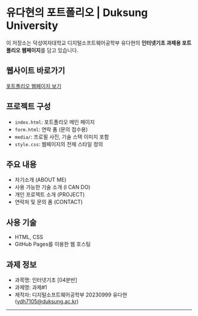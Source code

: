 # 유다현의 포트폴리오 | Duksung University
  
이 저장소는 덕성여자대학교 디지털소프트웨어공학부 유다현의 **인터넷기초 과제용 포트폴리오 웹페이지**를 담고 있습니다.

##  웹사이트 바로가기
 [포트폴리오 웹페이지 보기](https://idiothost.github.io/profile/)

##  프로젝트 구성
- `index.html`: 포트폴리오 메인 페이지
- `form.html`: 연락 폼 (문의 접수용)
- `media/`: 프로필 사진, 기술 스택 이미지 포함
- `style.css`: 웹페이지의 전체 스타일 정의

##  주요 내용
- 자기소개 (ABOUT ME)
- 사용 가능한 기술 소개 (I CAN DO)
- 개인 프로젝트 소개 (PROJECT)
- 연락처 및 문의 폼 (CONTACT)

##  사용 기술
- HTML, CSS
- GitHub Pages를 이용한 웹 호스팅

##  과제 정보
- 과목명: 인터넷기초 [04분반]
- 과제명: 과제#1
- 제작자: 디지털소프트웨어공학부 20230999 유다현 (ydh7105@duksung.ac.kr)

---
